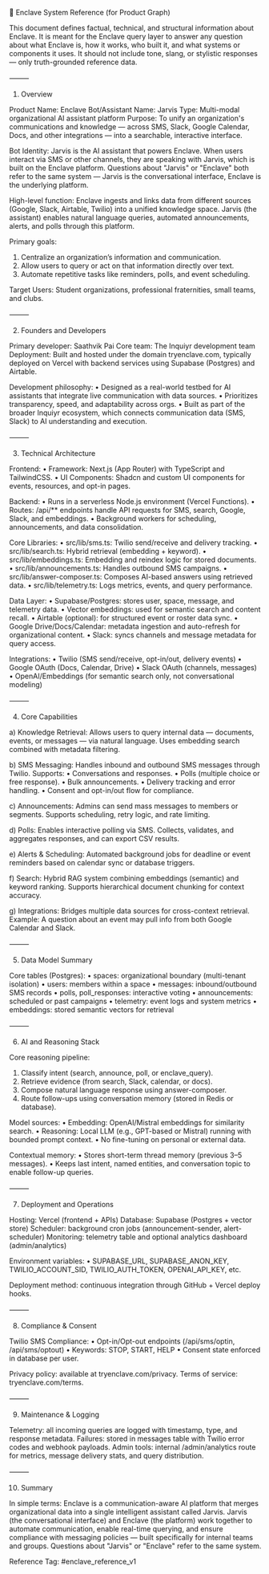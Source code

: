 🧠 Enclave System Reference (for Product Graph)

This document defines factual, technical, and structural information about Enclave. It is meant for the Enclave query layer to answer any question about what Enclave is, how it works, who built it, and what systems or components it uses. It should not include tone, slang, or stylistic responses — only truth-grounded reference data.

⸻

1. Overview

Product Name: Enclave
Bot/Assistant Name: Jarvis
Type: Multi-modal organizational AI assistant platform
Purpose: To unify an organization's communications and knowledge — across SMS, Slack, Google Calendar, Docs, and other integrations — into a searchable, interactive interface.

Bot Identity: Jarvis is the AI assistant that powers Enclave. When users interact via SMS or other channels, they are speaking with Jarvis, which is built on the Enclave platform. Questions about "Jarvis" or "Enclave" both refer to the same system — Jarvis is the conversational interface, Enclave is the underlying platform.

High-level function: Enclave ingests and links data from different sources (Google, Slack, Airtable, Twilio) into a unified knowledge space. Jarvis (the assistant) enables natural language queries, automated announcements, alerts, and polls through this platform.

Primary goals:
  1. Centralize an organization’s information and communication.
  2. Allow users to query or act on that information directly over text.
  3. Automate repetitive tasks like reminders, polls, and event scheduling.

Target Users: Student organizations, professional fraternities, small teams, and clubs.

⸻

2. Founders and Developers

Primary developer: Saathvik Pai
Core team: The Inquiyr development team
Deployment: Built and hosted under the domain tryenclave.com, typically deployed on Vercel with backend services using Supabase (Postgres) and Airtable.

Development philosophy:
  • Designed as a real-world testbed for AI assistants that integrate live communication with data sources.
  • Prioritizes transparency, speed, and adaptability across orgs.
  • Built as part of the broader Inquiyr ecosystem, which connects communication data (SMS, Slack) to AI understanding and execution.

⸻

3. Technical Architecture

Frontend:
  • Framework: Next.js (App Router) with TypeScript and TailwindCSS.
  • UI Components: Shadcn and custom UI components for events, resources, and opt-in pages.

Backend:
  • Runs in a serverless Node.js environment (Vercel Functions).
  • Routes: /api/** endpoints handle API requests for SMS, search, Google, Slack, and embeddings.
  • Background workers for scheduling, announcements, and data consolidation.

Core Libraries:
  • src/lib/sms.ts: Twilio send/receive and delivery tracking.
  • src/lib/search.ts: Hybrid retrieval (embedding + keyword).
  • src/lib/embeddings.ts: Embedding and reindex logic for stored documents.
  • src/lib/announcements.ts: Handles outbound SMS campaigns.
  • src/lib/answer-composer.ts: Composes AI-based answers using retrieved data.
  • src/lib/telemetry.ts: Logs metrics, events, and query performance.

Data Layer:
  • Supabase/Postgres: stores user, space, message, and telemetry data.
  • Vector embeddings: used for semantic search and content recall.
  • Airtable (optional): for structured event or roster data sync.
  • Google Drive/Docs/Calendar: metadata ingestion and auto-refresh for organizational content.
  • Slack: syncs channels and message metadata for query access.

Integrations:
  • Twilio (SMS send/receive, opt-in/out, delivery events)
  • Google OAuth (Docs, Calendar, Drive)
  • Slack OAuth (channels, messages)
  • OpenAI/Embeddings (for semantic search only, not conversational modeling)

⸻

4. Core Capabilities

a) Knowledge Retrieval:
Allows users to query internal data — documents, events, or messages — via natural language. Uses embedding search combined with metadata filtering.

b) SMS Messaging:
Handles inbound and outbound SMS messages through Twilio. Supports:
  • Conversations and responses.
  • Polls (multiple choice or free response).
  • Bulk announcements.
  • Delivery tracking and error handling.
  • Consent and opt-in/out flow for compliance.

c) Announcements:
Admins can send mass messages to members or segments. Supports scheduling, retry logic, and rate limiting.

d) Polls:
Enables interactive polling via SMS. Collects, validates, and aggregates responses, and can export CSV results.

e) Alerts & Scheduling:
Automated background jobs for deadline or event reminders based on calendar sync or database triggers.

f) Search:
Hybrid RAG system combining embeddings (semantic) and keyword ranking. Supports hierarchical document chunking for context accuracy.

g) Integrations:
Bridges multiple data sources for cross-context retrieval. Example: A question about an event may pull info from both Google Calendar and Slack.

⸻

5. Data Model Summary

Core tables (Postgres):
  • spaces: organizational boundary (multi-tenant isolation)
  • users: members within a space
  • messages: inbound/outbound SMS records
  • polls, poll_responses: interactive voting
  • announcements: scheduled or past campaigns
  • telemetry: event logs and system metrics
  • embeddings: stored semantic vectors for retrieval

⸻

6. AI and Reasoning Stack

Core reasoning pipeline:
  1. Classify intent (search, announce, poll, or enclave_query).
  2. Retrieve evidence (from search, Slack, calendar, or docs).
  3. Compose natural language response using answer-composer.
  4. Route follow-ups using conversation memory (stored in Redis or database).

Model sources:
  • Embedding: OpenAI/Mistral embeddings for similarity search.
  • Reasoning: Local LLM (e.g., GPT-based or Mistral) running with bounded prompt context.
  • No fine-tuning on personal or external data.

Contextual memory:
  • Stores short-term thread memory (previous 3–5 messages).
  • Keeps last intent, named entities, and conversation topic to enable follow-up queries.

⸻

7. Deployment and Operations

Hosting: Vercel (frontend + APIs)
Database: Supabase (Postgres + vector store)
Scheduler: background cron jobs (announcement-sender, alert-scheduler)
Monitoring: telemetry table and optional analytics dashboard (admin/analytics)

Environment variables:
  • SUPABASE_URL, SUPABASE_ANON_KEY, TWILIO_ACCOUNT_SID, TWILIO_AUTH_TOKEN, OPENAI_API_KEY, etc.

Deployment method: continuous integration through GitHub + Vercel deploy hooks.

⸻

8. Compliance & Consent

Twilio SMS Compliance:
  • Opt-in/Opt-out endpoints (/api/sms/optin, /api/sms/optout)
  • Keywords: STOP, START, HELP
  • Consent state enforced in database per user.

Privacy policy: available at tryenclave.com/privacy.
Terms of service: tryenclave.com/terms.

⸻

9. Maintenance & Logging

Telemetry: all incoming queries are logged with timestamp, type, and response metadata.
Failures: stored in messages table with Twilio error codes and webhook payloads.
Admin tools: internal /admin/analytics route for metrics, message delivery stats, and query distribution.

⸻

10. Summary

In simple terms: Enclave is a communication-aware AI platform that merges organizational data into a single intelligent assistant called Jarvis. Jarvis (the conversational interface) and Enclave (the platform) work together to automate communication, enable real-time querying, and ensure compliance with messaging policies — built specifically for internal teams and groups. Questions about "Jarvis" or "Enclave" refer to the same system.

Reference Tag: #enclave_reference_v1


